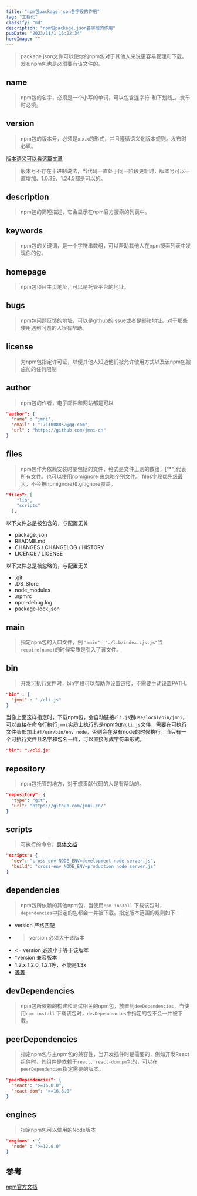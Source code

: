```yaml
---
title: "npm包package.json各字段的作用"
tag: "工程化"
classify: "md"
description: "npm包package.json各字段的作用"
pubDate: "2023/11/1 16:22:34"
heroImage: ""
---
```


> package.json文件可以使你的npm包对于其他人来说更容易管理和下载。发布npm包也是必须要有该文件的。

## name
> npm包的名字，必须是一个小写的单词，可以包含连字符-和下划线_。发布时必填。

## version
> npm包的版本号，必须是x.x.x的形式，并且遵循语义化版本规则。发布时必填。

[版本语义可以看这篇文章](https://blog.jmni.cn/md/%E8%A7%84%E8%8C%83/%E5%BC%80%E5%8F%91%E8%A7%84%E8%8C%83.html)
> 版本号不存在十进制说法，当代码一直处于同一阶段更新时，版本号可以一直增加、1.0.39、1.24.5都是可以的。

## description
> npm包的简短描述，它会显示在npm官方搜索的列表中。

## keywords
> npm包的关键词，是一个字符串数组，可以帮助其他人在npm搜索列表中发现你的包。

## homepage
> npm包项目主页地址，可以是托管平台的地址。

## bugs
> npm包问题反馈的地址，可以是github的issue或者是邮箱地址。对于那些使用遇到问题的人很有帮助。

## license
> 为npm包指定许可证，以便其他人知道他们被允许使用方式以及该npm包被施加的任何限制

## author
> npm包的作者，电子邮件和网站都是可以
```json
"author": {
  "name" : "jmni",
  "email" : "1711008052@qq.com",
  "url" : "https://github.com/jmni-cn"
}
```

## files
> npm包作为依赖安装时要包括的文件，格式是文件正则的数组，["*"]代表所有文件。也可以使用npmignore 来忽略个别文件。 files字段优先级最大，不会被npmignore和.gitignore覆盖。
```json
"files": [
    "lib",
    "scripts"
  ],
```
以下文件总是被包含的，与配置无关
- package.json
- README.md
- CHANGES / CHANGELOG / HISTORY
- LICENCE / LICENSE

以下文件总是被忽略的，与配置无关
- .git
- .DS_Store
- node_modules
- .npmrc
- npm-debug.log
- package-lock.json

## main
> 指定npm包的入口文件，例 `"main": "./lib/index.cjs.js"`当`require(name)`的时候实质是引入了该文件。

## bin
> 开发可执行文件时，bin字段可以帮助你设置链接，不需要手动设置PATH。
```json
"bin" : { 
  "jmni" : "./cli.js" 
}
```
当像上面这样指定时，下载npm包，会自动链接`cli.js`到`use/local/bin/jmni`，可以直接在命令行执行`jmni`实质上执行的是npm包的`cli,js`文件，需要在可执行文件头部加上`#!/usr/bin/env node`，否则会在没有node的时候执行。当只有一个可执行文件且名字和包名一样，可以直接写成字符串形式。
```json
"bin": "./cli.js"
```

## repository
> npm包托管的地方，对于想贡献代码的人是有帮助的。
```json
"repository": {
  "type": "git",
  "url": "https://github.com/jmni-cn/"
}
```

## scripts
> 可执行的命令。[具体文档](https://docs.npmjs.com/misc/scripts)
```json
"scripts": {
  "dev": "cross-env NODE_ENV=development node server.js",
  "build": "cross-env NODE_ENV=production node server.js"
}
```

## dependencies
> npm包所依赖的其他npm包，当使用`npm install` 下载该包时，`dependencies`中指定的包都会一并被下载。指定版本范围的规则如下：
- version 严格匹配
- > version 必须大于该版本
- <= version 必须小于等于该版本
- ^version 兼容版本
- 1.2.x 1.2.0, 1.2.1等，不能是1.3x
- [等等](https://docs.npmjs.com/files/package.json.html#dependencies)

## devDependencies
> npm包所依赖的构建和测试相关的npm包，放置到`devDependencies`，当使用`npm install` 下载该包时，`devDependencies`中指定的包不会一并被下载。

## peerDependencies
> 指定npm包与主npm包的兼容性，当开发插件时是需要的，例如开发React组件时，其组件是依赖于`react`、`react-domnpm`包的，可以在`peerDependencies`指定需要的版本。
```json
"peerDependencies": {
  "react": ">=16.8.0",
  "react-dom": ">=16.8.0"
}
```

## engines
> 指定npm包可以使用的Node版本
```json
"engines" : {
  "node" : ">=12.0.0"
}
```

## 参考
[npm官方文档](https://docs.npmjs.com/files/package.json.html)


